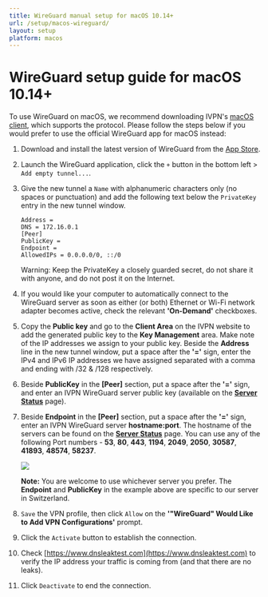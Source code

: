 ```yaml
---
title: WireGuard manual setup for macOS 10.14+
url: /setup/macos-wireguard/
layout: setup
platform: macos
---
```

# WireGuard setup guide for macOS 10.14+

<div markdown="1" class="notice notice--warning">
To use WireGuard on macOS, we recommend downloading IVPN's <a href="/apps-macos/">macOS client</a>, which supports the protocol. Please follow the steps below if you would prefer to use the official WireGuard app for macOS instead:
</div>

1.  Download and install the latest version of WireGuard from the [App Store](https://itunes.apple.com/us/app/wireguard/id1451685025?ls=1&mt=12).

2.  Launch the WireGuard application, click the `+` button in the bottom left > `Add empty tunnel...`.  

3.  Give the new tunnel a `Name` with alphanumeric characters only (no spaces or punctuation) and add the following text below the `PrivateKey` entry in the new tunnel window.

    ```
    Address = 
    DNS = 172.16.0.1 
    [Peer] 
    PublicKey = 
    Endpoint = 
    AllowedIPs = 0.0.0.0/0, ::/0
    ```

    <div markdown="1" class="notice notice--warning">
    Warning: Keep the PrivateKey a closely guarded secret, do not share it with anyone, and do not post it on the Internet.
    </div>

4. If you would like your computer to automatically connect to the WireGuard server as soon as either (or both) Ethernet or Wi-Fi network adapter becomes active, check the relevant <strong>'On-Demand'</strong> checkboxes.

5.  Copy the <strong>Public key</strong> and go to the <strong>Client Area</strong> on the IVPN website to add the generated public key to the <strong>Key Management</strong> area. Make note of the IP addresses we assign to your public key. Beside the <strong>Address</strong> line in the new tunnel window, put a space after the <strong>'='</strong> sign, enter the IPv4 and IPv6 IP addresses we have assigned separated with a comma and ending with /32 & /128 respectively.

6.  Beside <strong>PublicKey</strong> in the <strong>[Peer]</strong> section, put a space after the <strong>'='</strong> sign, and enter an IVPN WireGuard server public key (available on the **[Server Status](/status/)** page).

7. Beside <strong>Endpoint</strong> in the <strong>[Peer]</strong> section, put a space after the <strong>'='</strong> sign, enter an IVPN WireGuard server <strong>hostname:port</strong>.
The hostname of the servers can be found on the **[Server Status](/status/)** page. 
You can use any of the following Port numbers - **53**, **80**, **443**, **1194**, **2049**, **2050**, **30587**, **41893**, **48574**, **58237**.

    ![](/images-static/uploads/macos-wireguard-010.png)

    <div markdown="1" class="notice notice--info">
    <strong>Note:</strong> You are welcome to use whichever server you prefer. The <strong>Endpoint</strong> and <strong>PublicKey</strong> in the example above are specific to our server in Switzerland.
    </div>

7. `Save` the VPN profile, then click `Allow` on the <strong>'"WireGuard" Would Like to Add VPN Configurations'</strong> prompt.

8.  Click the `Activate` button to establish the connection.

9.  Check [https://www.dnsleaktest.com](https://www.dnsleaktest.com) to verify the IP address your traffic is coming from (and that there are no leaks).

10.  Click `Deactivate` to end the connection.
